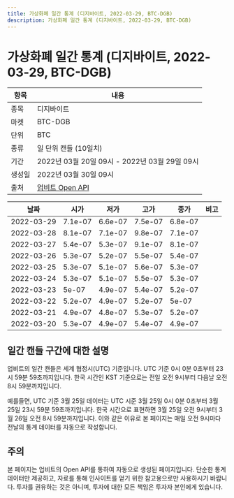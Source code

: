 ```yaml
---
title: 가상화폐 일간 통계 (디지바이트, 2022-03-29, BTC-DGB)
description: 가상화폐 일간 통계 (디지바이트, 2022-03-29, BTC-DGB)
---
```



가상화폐 일간 통계 (디지바이트, 2022-03-29, BTC-DGB)
===

|항목|내용|
|--|--|
|종목|디지바이트|
|마켓|BTC-DGB|
|단위|BTC|
|종류|일 단위 캔들 (10일치)|
|기간|2022년 03월 20일 09시 - 2022년 03월 29일 09시|
|생성일|2022년 03월 30일 09시|
|출처|[업비트 Open API](https://docs.upbit.com)|


|날짜|시가|저가|고가|종가|비고|
|--|--|--|--|--|--|
|2022-03-29|7.1e-07|6.6e-07|7.5e-07|6.8e-07|    |
|2022-03-28|8.1e-07|7.1e-07|9.8e-07|7.1e-07|    |
|2022-03-27|5.4e-07|5.3e-07|9.1e-07|8.1e-07|    |
|2022-03-26|5.3e-07|5.2e-07|5.5e-07|5.4e-07|    |
|2022-03-25|5.3e-07|5.1e-07|5.6e-07|5.3e-07|    |
|2022-03-24|5.3e-07|5.1e-07|5.5e-07|5.3e-07|    |
|2022-03-23|5e-07|4.9e-07|5.4e-07|5.2e-07|    |
|2022-03-22|5.2e-07|4.9e-07|5.2e-07|5e-07|    |
|2022-03-21|4.9e-07|4.8e-07|5.3e-07|5.2e-07|    |
|2022-03-20|5.3e-07|4.9e-07|5.4e-07|4.9e-07|    |


일간 캔들 구간에 대한 설명
---


업비트의 일간 캔들은 세계 협정시(UTC) 기준입니다. 
UTC 기준 0시 0분 0초부터 23시 59분 59초까지입니다. 
한국 시간인 KST 기준으로는 전일 오전 9시부터 다음날 오전 8시 59분까지입니다. 


예를들면, UTC 기준 3월 25일 데이터는 UTC 시준 3월 25일 0시 0분 0초부터 3월 25일 23시 59분 59초까지입니다. 
한국 시간으로 표현하면 3월 25일 오전 9시부터 3월 26일 오전 8시 59분까지입니다. 
이와 같은 이유로 본 페이지는 매일 오전 9시마다 전날의 통계 데이터를 자동으로 작성합니다. 


주의
---


본 페이지는 업비트의 Open API를 통하여 자동으로 생성된 페이지입니다. 
단순한 통계 데이터만 제공하고, 자료를 통해 인사이트를 얻기 위한 참고용으로만 사용하시기 바랍니다. 
투자를 권유하는 것은 아니며, 투자에 대한 모든 책임은 투자자 본인에게 있습니다. 
